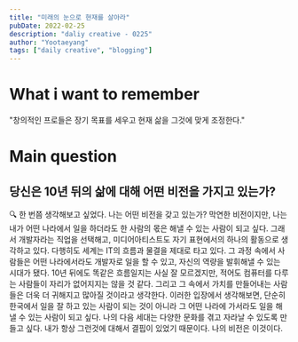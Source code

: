 ```yaml
---
title: "미래의 눈으로 현재를 살아라"
pubDate: 2022-02-25
description: "daliy creative - 0225"
author: "Yootaeyang"
tags: ["daily creative", "blogging"]
---
```


# What i want to remember

"창의적인 프로들은 장기 목표를 세우고 현재 삶을 그것에 맞게 조정한다."

# Main question

## 당신은 10년 뒤의 삶에 대해 어떤 비전을 가지고 있는가?

🔍 한 번쯤 생각해보고 싶었다. 나는 어떤 비전을 갖고 있는가? 막연한 비전이지만, 나는 내가 어떤 나라에서 일을 하더라도 한 사람의 몫은 해낼 수 있는 사람이 되고 싶다. 그래서 개발자라는 직업을 선택해고, 미디어아티스트도 자기 표현에서의 하나의 활동으로 생각하고 있다. 다행히도 세계는 IT의 흐름과 물결을 제대로 타고 있다. 그 과정 속에서 사람들은 어떤 나라에서라도 개발자로 일을 할 수 있고, 자신의 역량을 발휘해낼 수 있는 시대가 됐다. 10년 뒤에도 똑같은 흐름일지는 사실 잘 모르겠지만, 적어도 컴퓨터를 다루는 사람들이 자리가 없어지지는 않을 것 같다. 그리고 그 속에서 가치를 만들어내는 사람들은 더욱 더 귀해지고 많아질 것이라고 생각한다. 이러한 입장에서 생각해보면, 단순히 한국에서 일을 잘 하고 있는 사람이 되는 것이 아니라 그 어떤 나라에 가서라도 일을 해낼 수 있는 사람이 되고 싶다. 나의 다음 세대는 다양한 문화를 겪고 자라날 수 있도록 만들고 싶다. 내가 항상 그런것에 대해서 결핍이 있었기 때문이다. 나의 비전은 이것이다.
